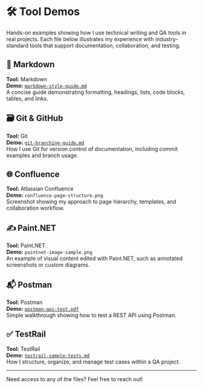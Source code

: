 # 🛠 Tool Demos

Hands-on examples showing how I use technical writing and QA tools in real projects. Each file below illustrates my experience with industry-standard tools that support documentation, collaboration, and testing.

## 📄 Markdown
**Tool:** Markdown  
**Demo:** [`markdown-style-guide.md`](./markdown-style-guide.md)  
A concise guide demonstrating formatting, headings, lists, code blocks, tables, and links.

## 🗃 Git & GitHub
**Tool:** Git  
**Demo:** [`git-branching-guide.md`](./Git-Branching-Guide.md)  
How I use Git for version control of documentation, including commit examples and branch usage.

## 🌐 Confluence
**Tool:** Atlassian Confluence  
**Demo:** `confluence-page-structure.png`  
Screenshot showing my approach to page hierarchy, templates, and collaboration workflow.

## ✍️ Paint.NET
**Tool:** Paint.NET  
**Demo:** `paintnet-image-sample.png`  
An example of visual content edited with Paint.NET, such as annotated screenshots or custom diagrams.

## 📬 Postman
**Tool:** Postman  
**Demo:** [`postman-api-test.pdf`](./postman-api-test.pdf)  
Simple walkthrough showing how to test a REST API using Postman.

## ✅ TestRail
**Tool:** TestRail  
**Demo:** [`testrail-sample-tests.md`](./testrail-sample-tests.md)  
How I structure, organize, and manage test cases within a QA project.

---

Need access to any of the files? Feel free to reach out!

